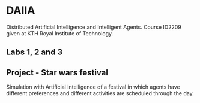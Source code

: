 # DAIIA
Distributed Artificial Intelligence and Intelligent Agents. Course ID2209 given at KTH Royal Institute of Technology.

## Labs 1, 2 and 3 


## Project - Star wars festival
Simulation with Artificial Intelligence of a festival in which agents have different preferences and different activities are scheduled through the day.

